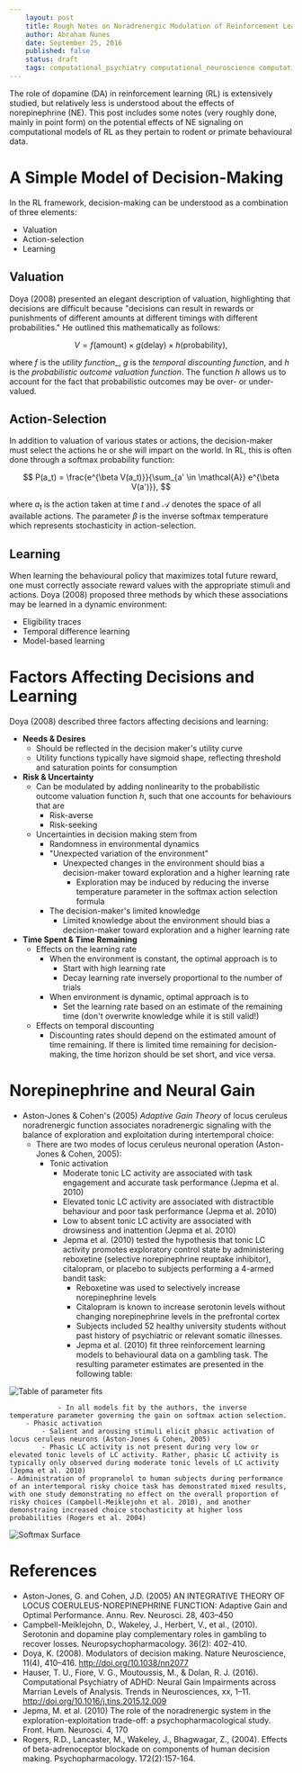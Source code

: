 ```yaml
---
    layout: post
    title: Rough Notes on Noradrenergic Modulation of Reinforcement Learning
    author: Abraham Nunes
    date: September 25, 2016
    published: false
    status: draft
    tags: computational_psychiatry computational_neuroscience computational_neuromodulation
---
```


<script type="text/x-mathjax-config">
MathJax.Hub.Config({
  tex2jax: {inlineMath: [['$','$'], ['\\(','\\)']]}
});
</script>
<script type="text/javascript"
  src="https://cdn.mathjax.org/mathjax/latest/MathJax.js?config=TeX-AMS-MML_HTMLorMML">
</script>

The role of dopamine (DA) in reinforcement learning (RL) is extensively studied, but relatively less is understood about the effects of norepinephrine (NE). This post includes some notes (very roughly done, mainly in point form) on the potential effects of NE signaling on computational models of RL as they pertain to rodent or primate behavioural data.

# A Simple Model of Decision-Making

In the RL framework, decision-making can be understood as a combination of three elements:

- Valuation
- Action-selection
- Learning

## Valuation

Doya (2008) presented an elegant description of valuation, highlighting that decisions are difficult because "decisions can result in rewards or punishments of different amounts at different timings with different probabilities." He outlined this mathematically as follows:

$$
V = f(\text{amount}) \times g(\text{delay}) \times h(\text{probability}),
$$

where $f$ is the _utility function__, $g$ is the _temporal discounting function_, and $h$ is the _probabilistic outcome valuation function_. The function $h$ allows us to account for the fact that probabilistic outcomes may be over- or under-valued.

## Action-Selection

In addition to valuation of various states or actions, the decision-maker must select the actions he or she will impart on the world. In RL, this is often done through a softmax probability function:

$$
P(a_t) = \frac{e^{\beta V(a_t)}}{\sum_{a' \in \mathcal{A}} e^{\beta V(a')}},
$$

where $a_t$ is the action taken at time $t$ and $\mathcal{A}$ denotes the space of all available actions. The parameter $\beta$ is the inverse softmax temperature which represents stochasticity in action-selection.

## Learning

When learning the behavioural policy that maximizes total future reward, one must correctly associate reward values with the appropriate stimuli and actions. Doya (2008) proposed three methods by which these associations may be learned in a dynamic environment:

- Eligibility traces
- Temporal difference learning
- Model-based learning

# Factors Affecting Decisions and Learning

Doya (2008) described three factors affecting decisions and learning:

- __Needs & Desires__
    - Should be reflected in the decision maker's utility curve
    - Utility functions typically have sigmoid shape, reflecting threshold and saturation points for consumption
- __Risk & Uncertainty__
    - Can be modulated by adding nonlinearity to the probabilistic outcome valuation function $h$, such that one accounts for behaviours that are
        - Risk-averse
        - Risk-seeking
    - Uncertainties in decision making stem from
        - Randomness in environmental dynamics
        - "Unexpected variation of the environment"
            - Unexpected changes in the environment should bias a decision-maker toward exploration and a higher learning rate
                - Exploration may be induced by reducing the inverse temperature parameter in the softmax action selection formula
        - The decision-maker's limited knowledge
            - Limited knowledge about the environment should bias a decision-maker toward exploration and a higher learning rate
- __Time Spent & Time Remaining__
    - Effects on the learning rate
        - When the environment is constant, the optimal approach is to
            - Start with high learning rate
            - Decay learning rate inversely proportional to the number of trials
        - When environment is dynamic, optimal approach is to
            - Set the learning rate based on an estimate of the remaining time (don't overwrite knowledge while it is still valid!)
    - Effects on temporal discounting
        - Discounting rates should depend on the estimated amount of time remaining. If there is limited time remaining for decision-making, the time horizon should be set short, and vice versa.

# Norepinephrine and Neural Gain

- Aston-Jones & Cohen's (2005) _Adaptive Gain Theory_ of locus ceruleus noradrenergic function associates noradrenergic signaling with the balance of exploration and exploitation during intertemporal choice:
    - There are two modes of locus ceruleus neuronal operation (Aston-Jones & Cohen, 2005):
        - Tonic activation
            - Moderate tonic LC activity are associated with task engagement and accurate task performance (Jepma et al. 2010)
            - Elevated tonic LC activity are associated with distractible behaviour and poor task performance (Jepma et al. 2010)
            - Low to absent tonic LC activity are associated with drowsiness and inattention (Jepma et al. 2010)
            - Jepma et al. (2010) tested the hypothesis that tonic LC activity promotes exploratory control state by administering reboxetine (selective norepinephrine reuptake inhibitor), citalopram, or placebo to subjects performing a 4-armed bandit task:
                - Reboxetine was used to selectively increase norepinephrine levels
                - Citalopram is known to increase serotonin levels without changing norepinephrine levels in the prefrontal cortex
                - Subjects included 52 healthy university students without past history of psychiatric or relevant somatic illnesses.
                - Jepma et al. (2010) fit three reinforcement learning models to behavioural data on a gambling task. The resulting parameter estimates are presented in the following table:

![Table of parameter fits](http://www.abrahamnunes.com/images/plots/jepmaparams.png)

                - In all models fit by the authors, the inverse temperature parameter governing the gain on softmax action selection.
        - Phasic activation
            - Salient and arousing stimuli elicit phasic activation of locus ceruleus neurons (Aston-Jones & Cohen, 2005)
            - Phasic LC activity is not present during very low or elevated tonic levels of LC activity. Rather, phasic LC activity is typically only observed during moderate tonic levels of LC activity (Jepma et al. 2010)
    - Administration of propranolol to human subjects during performance of an intertemporal risky choice task has demonstrated mixed results, with one study demonstrating no effect on the overall proportion of risky choices (Campbell-Meiklejohn et al. 2010), and another demonstraing increased choice stochasticity at higher loss probabilities (Rogers et al. 2004)


![Softmax Surface](http://www.abrahamnunes.com/images/plots/softmaxsurface.png)

# References

- Aston-Jones, G. and Cohen, J.D. (2005) AN INTEGRATIVE THEORY OF LOCUS COERULEUS-NOREPINEPHRINE FUNCTION: Adaptive Gain and Optimal Performance. Annu. Rev. Neurosci. 28, 403–450
- Campbell-Meiklejohn, D., Wakeley, J., Herbert, V., et al., (2010). Serotonin and dopamine play complementary roles in gambling to recover losses. Neuropsychopharmacology. 36(2): 402-410.
- Doya, K. (2008). Modulators of decision making. Nature Neuroscience, 11(4), 410–416. http://doi.org/10.1038/nn2077
- Hauser, T. U., Fiore, V. G., Moutoussis, M., & Dolan, R. J. (2016). Computational Psychiatry of ADHD: Neural Gain Impairments across Marrian Levels of Analysis. Trends in Neurosciences, xx, 1–11. http://doi.org/10.1016/j.tins.2015.12.009
- Jepma, M. et al. (2010) The role of the noradrenergic system in the exploration-exploitation trade-off: a psychopharmacological study. Front. Hum. Neurosci. 4, 170
- Rogers, R.D., Lancaster, M., Wakeley, J., Bhagwagar, Z., (2004). Effects of beta-adrenoceptor blockade on components of human decision making. Psychopharmacology. 172(2):157-164.
